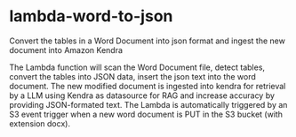 # lambda-word-to-json
Convert the tables in a Word Document into json format and ingest the new document into Amazon Kendra

The Lambda function will scan the Word Document file, detect tables, convert the tables into JSON data, insert the json text into the word document.
The new modified document is ingested into kendra for retrieval by a LLM using Kendra as datasource for RAG and increase accuracy by providing JSON-formated text. 
The Lambda is automatically triggered by an S3 event trigger when a new word document is PUT in the S3 bucket (with extension docx).

```
